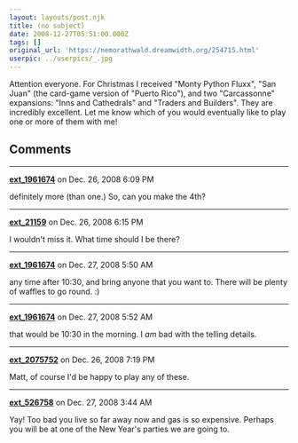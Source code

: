 ```yaml
---
layout: layouts/post.njk
title: (no subject)
date: 2008-12-27T05:51:00.000Z
tags: []
original_url: 'https://nemorathwald.dreamwidth.org/254715.html'
userpic: ../userpics/_.jpg
---
```

Attention everyone. For Christmas I received "Monty Python Fluxx", "San Juan" (the card-game version of "Puerto Rico"), and two "Carcassonne" expansions: "Inns and Cathedrals" and "Traders and Builders". They are incredibly excellent. Let me know which of you would eventually like to play one or more of them with me!

## Comments

---

**[ext_1961674](https://www.dreamwidth.org/users/ext_1961674)** on Dec. 26, 2008 6:09 PM

definitely more (than one.) So, can you make the 4th?

---

**[ext_21159](https://www.dreamwidth.org/users/ext_21159)** on Dec. 26, 2008 6:15 PM

I wouldn't miss it. What time should I be there?

---

**[ext_1961674](https://www.dreamwidth.org/users/ext_1961674)** on Dec. 27, 2008 5:50 AM

any time after 10:30, and bring anyone that you want to. There will be plenty of waffles to go round. :)

---

**[ext_1961674](https://www.dreamwidth.org/users/ext_1961674)** on Dec. 27, 2008 5:52 AM

that would be 10:30 in the morning. I _am_ bad with the telling details.

---

**[ext_2075752](https://www.dreamwidth.org/users/ext_2075752)** on Dec. 26, 2008 7:19 PM

Matt, of course I'd be happy to play any of these.

---

**[ext_526758](https://www.dreamwidth.org/users/ext_526758)** on Dec. 27, 2008 3:44 AM

Yay! Too bad you live so far away now and gas is so expensive. Perhaps you will be at one of the New Year's parties we are going to.
